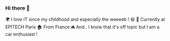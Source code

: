 ### Hi there 👋

🌍 I love IT since my childhood and especially the weeeeb ! 😄
🏫 Currently at EPITECH Paris
🏠 From France
🚘 And.. I know that it's off topic but I am a car enthusiast !

<!--
**AnthoniMarie/AnthoniMarie** is a ✨ _special_ ✨ repository because its `README.md` (this file) appears on your GitHub profile.

Here are some ideas to get you started:

- 🔭 I’m currently working on ...
- 🌱 I’m currently learning ...
- 👯 I’m looking to collaborate on ...
- 🤔 I’m looking for help with ...
- 💬 Ask me about ...
- 📫 How to reach me: ...
- 😄 Pronouns: ...
- ⚡ Fun fact: ...
-->
